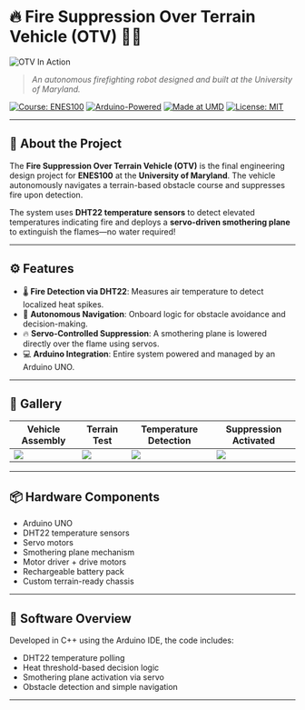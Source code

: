 # 🔥 Fire Suppression Over Terrain Vehicle (OTV) 🚒🌲

![OTV In Action](images/otv-action1.jpg)
> _An autonomous firefighting robot designed and built at the University of Maryland._

[![Course: ENES100](https://img.shields.io/badge/Course-ENES100-red.svg)](#)
[![Arduino-Powered](https://img.shields.io/badge/Arduino-UNO-blue.svg)](#)
[![Made at UMD](https://img.shields.io/badge/Made%20at-UMD-ffcc00.svg)](#)
[![License: MIT](https://img.shields.io/badge/license-MIT-green.svg)](LICENSE)

---

## 🔧 About the Project

The **Fire Suppression Over Terrain Vehicle (OTV)** is the final engineering design project for **ENES100** at the **University of Maryland**. The vehicle autonomously navigates a terrain-based obstacle course and suppresses fire upon detection.

The system uses **DHT22 temperature sensors** to detect elevated temperatures indicating fire and deploys a **servo-driven smothering plane** to extinguish the flames—no water required!

---

## ⚙️ Features

- 🌡️ **Fire Detection via DHT22**: Measures air temperature to detect localized heat spikes.
- 🧠 **Autonomous Navigation**: Onboard logic for obstacle avoidance and decision-making.
- 🔥 **Servo-Controlled Suppression**: A smothering plane is lowered directly over the flame using servos.
- 💻 **Arduino Integration**: Entire system powered and managed by an Arduino UNO.

---

## 📸 Gallery

| Vehicle Assembly | Terrain Test | Temperature Detection | Suppression Activated |
|------------------|--------------|------------------------|------------------------|
| ![](images/otv-build.jpg) | ![](images/otv-test.jpg) | ![](images/otv-temp.jpg) | ![](images/otv-suppress.jpg) |

---

## 📦 Hardware Components

- Arduino UNO
- DHT22 temperature sensors
- Servo motors
- Smothering plane mechanism
- Motor driver + drive motors
- Rechargeable battery pack
- Custom terrain-ready chassis

---

## 🧠 Software Overview

Developed in C++ using the Arduino IDE, the code includes:

- DHT22 temperature polling
- Heat threshold-based decision logic
- Smothering plane activation via servo
- Obstacle detection and simple navigation

---
